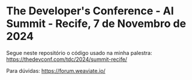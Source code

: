 # The Developer's Conference - AI Summit - Recife, 7 de Novembro de 2024

Segue neste repositório o código usado na minha palestra:
https://thedevconf.com/tdc/2024/summit-recife/

Para dúvidas: https://forum.weaviate.io/
